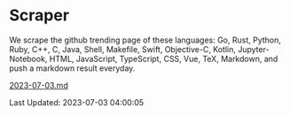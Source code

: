 # Scraper

We scrape the github trending page of these languages: Go, Rust, Python, Ruby, C++, C, Java, Shell, Makefile, Swift, Objective-C, Kotlin, Jupyter-Notebook, HTML, JavaScript, TypeScript, CSS, Vue, TeX, Markdown, and push a markdown result everyday.

[2023-07-03.md](https://github.com/yangwenmai/github-trending-backup/blob/master/2023-07-03.md)

Last Updated: 2023-07-03 04:00:05